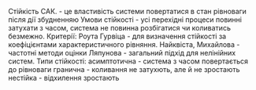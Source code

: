 Стійкість САК. - це властивість системи повертатися в стан рівноваги після дії збудненняю
Умови стійкості - усі перехідні процеси повинні затухати з часом, система не повинна розбігатися чи коливатись безмежно.
Критерії:
Роута Гурвіца - для визначення стійкості за коефіцієнтами характеристичного рівняння.
Найквіста, Михайлова - частотні методи оцінки
Ляпунова - загальний підхід для нелінійних систем.
Типи стійкості:
асимптотична - система з часом повертається до рівноваги
гранична - коливання не затухють, але й не зростають
нестійка - відхилення зростають
